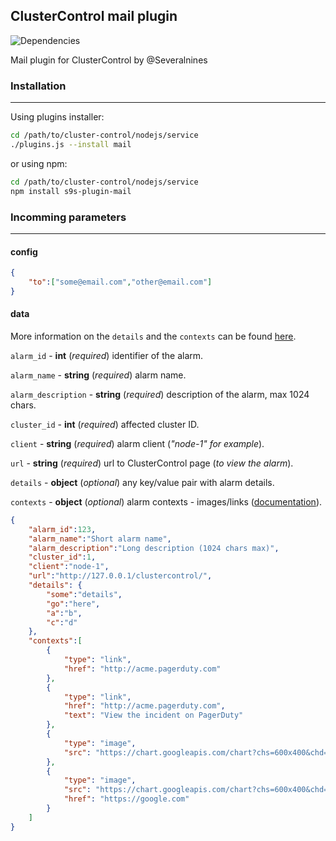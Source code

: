 ## ClusterControl mail plugin
![Dependencies](https://david-dm.org/skamenetskiy/s9s-plugin-mail.svg)

Mail plugin for ClusterControl by @Severalnines

### Installation
----
Using plugins installer:
```bash
cd /path/to/cluster-control/nodejs/service
./plugins.js --install mail
```
or using npm:
```bash
cd /path/to/cluster-control/nodejs/service
npm install s9s-plugin-mail
```

### Incomming parameters
----
#### config
```json
{
	"to":["some@email.com","other@email.com"]
}
```
#### data
More information on the ```details``` and the ```contexts``` can be found [here](https://developer.pagerduty.com/documentation/integration/events/trigger).

```alarm_id``` - **int** (*required*) identifier of the alarm.

```alarm_name``` - **string** (*required*) alarm name.

```alarm_description``` - **string** (*required*) description of the alarm, max 1024 chars.

```cluster_id``` - **int** (*required*) affected cluster ID.

```client``` - **string** (*required*) alarm client (*"node-1" for example*).

```url``` - **string** (*required*) url to ClusterControl page (*to view the alarm*).

```details``` - **object** (*optional*) any key/value pair with alarm details.

```contexts``` - **object** (*optional*) alarm contexts - images/links ([documentation](https://developer.pagerduty.com/documentation/integration/events/trigger)).

```json
{
	"alarm_id":123,
	"alarm_name":"Short alarm name",
	"alarm_description":"Long description (1024 chars max)",
	"cluster_id":1,
	"client":"node-1",
	"url":"http://127.0.0.1/clustercontrol/",
	"details": {
		"some":"details",
		"go":"here",
		"a":"b",
		"c":"d"
	},
	"contexts":[
		{
			"type": "link",
			"href": "http://acme.pagerduty.com"
		},
		{
			"type": "link",
			"href": "http://acme.pagerduty.com",
			"text": "View the incident on PagerDuty"
		},
		{
			"type": "image",
			"src": "https://chart.googleapis.com/chart?chs=600x400&chd=t:6,2,9,5,2,5,7,4,8,2,1&cht=lc&chds=a&chxt=y&chm=D,0033FF,0,0,5,1"
		},
		{
			"type": "image",
			"src": "https://chart.googleapis.com/chart?chs=600x400&chd=t:6,2,9,5,2,5,7,4,8,2,1&cht=lc&chds=a&chxt=y&chm=D,0033FF,0,0,5,1",
			"href": "https://google.com"
		}
	]
}
```